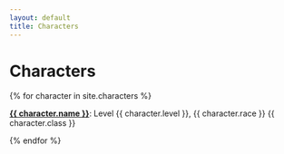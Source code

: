 ```yaml
---
layout: default
title: Characters
---
```


# Characters

{% for character in site.characters %}
  <p><a href="{{ character.url }}"><strong>{{ character.name }}</strong></a>: Level {{ character.level }}, {{ character.race }} {{ character.class }}</p>
{% endfor %}
